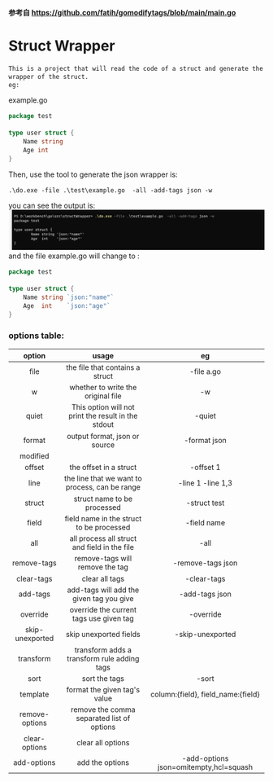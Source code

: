 #### 参考自 https://github.com/fatih/gomodifytags/blob/main/main.go
# Struct Wrapper
 ~~~shell
 This is a project that will read the code of a struct and generate the wrapper of the struct.
eg:
~~~
example.go
~~~go
package test

type user struct {
    Name string
    Age int
}
~~~
Then, use the tool to generate the json wrapper is:
~~~shell
.\do.exe -file .\test\example.go  -all -add-tags json -w
~~~
you can see the output is:
![img.png](sources/img.png)
and the file example.go will change to :
~~~go
package test

type user struct {
	Name string `json:"name"`
	Age  int    `json:"age"`
}
~~~
### options table:
|     option      |                        usage                        |                   eg                   |
|:---------------:|:---------------------------------------------------:|:--------------------------------------:|
|      file       |           the file that contains a struct           |               -file a.go               |
|        w        |         whether to write the original file          |                   -w                   |
|      quiet      | This option will not print the result in the stdout |                 -quiet                 |
|     format      |            output format, json or source            |              -format json              |
|    modified     |||
|     offset      |               the offset in a struct                |               -offset 1                |
|      line       |   the line that we want to process, can be range    |           -line 1 -line 1,3            |
|     struct      |             struct name to be processed             |              -struct test              |
|      field      |      field name in the struct to be processed       |              -field name               |
|       all       |    all process all struct and field in the file     |                  -all                  |
|   remove-tags   |           remove-tags will remove the tag           |           -remove-tags json            |
|   clear-tags    |                   clear all tags                    |              -clear-tags               |
|    add-tags     |      add-tags will add the given tag you give       |             -add-tags json             |
|    override     |       override the current tags use given tag       |               -override                |
| skip-unexported |               skip unexported fields                |            -skip-unexported            |
|    transform    |     transform adds a transform rule adding tags     ||
|      sort       |                    sort the tags                    |                 -sort                  |
|    template     |            format the given tag's value             |   column:{field}, field_name:{field}   |
| remove-options  |     remove the comma separated  list of options     ||
|  clear-options  |                  clear all options                  ||
|   add-options   |                  add the options                    | -add-options json=omitempty,hcl=squash |

